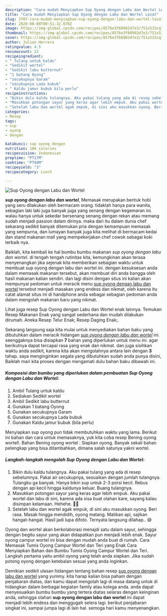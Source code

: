 ```yaml
---
description: "Cara mudah Menyiapkan Sup Oyong dengan Labu dan Wortel Lezat"
title: "Cara mudah Menyiapkan Sup Oyong dengan Labu dan Wortel Lezat"
slug: 3707-cara-mudah-menyiapkan-sup-oyong-dengan-labu-dan-wortel-lezat
date: 2020-08-08T00:51:32.078Z
image: https://img-global.cpcdn.com/recipes/8576e3f60902d7e3/751x532cq70/sup-oyong-dengan-labu-dan-wortel-foto-resep-utama.jpg
thumbnail: https://img-global.cpcdn.com/recipes/8576e3f60902d7e3/751x532cq70/sup-oyong-dengan-labu-dan-wortel-foto-resep-utama.jpg
cover: https://img-global.cpcdn.com/recipes/8576e3f60902d7e3/751x532cq70/sup-oyong-dengan-labu-dan-wortel-foto-resep-utama.jpg
author: Julian Herrera
ratingvalue: 4.5
reviewcount: 12
recipeingredient:
- " Tulang untuk kaldu"
- "Sedikit wortel"
- "Sedikit labu butternut"
- "1 batang Oyong"
- "secukupnya Garam"
- "secukupnya Lada bubuk"
- " Kaldu jamur bubuk bila perlu"
recipeinstructions:
- "Bikin dulu kaldu tulangnya. Aku pakai tulang yang ada di resep sebelumnya. Pakai air secukupnya, sesuaikan dengan jumlah tulangnya. Tulangku ga banyak. Hanya bikin sup untuk 2-3 porsi kecil. Rebus dengan api kecil hingga kaldunya keluar. Buang tulangnya."
- "Masukkan potongan sayur yang keras agar lebih empuk. Aku pakai wortel dan labu di sini, karena ada sisa buat olahan kare, sayang kalau disimpan kelamaan. Hehehe. 🤔😋"
- "Setelah labu dan wortel agak empuk, di sini aku masukkan oyong. Beri rasa. Masak hingga mendidih, oyong matang. Matikan api, sajikan hangat-hangat. Hasil jadi lupa difoto. Ternyata langsung dilahap.. 😅"
categories:
- Resep
tags:
- sup
- oyong
- dengan

katakunci: sup oyong dengan 
nutrition: 184 calories
recipecuisine: Indonesian
preptime: "PT17M"
cooktime: "PT49M"
recipeyield: "3"
recipecategory: Lunch

---
```



![Sup Oyong dengan Labu dan Wortel](https://img-global.cpcdn.com/recipes/8576e3f60902d7e3/751x532cq70/sup-oyong-dengan-labu-dan-wortel-foto-resep-utama.jpg)

<b><i>sup oyong dengan labu dan wortel</i></b>, Memasak merupakan bentuk hobi yang seru dilakukan oleh bermacam orang. tidaklah hanya para wanita, sebagian laki laki juga banyak juga yang senang dengan kegemaran ini. walau hanya untuk sekedar bersenang senang dengan rekan atau memang sudah menjadi passion dalam dirinya. maka dari itu dalam dunia chef sekarang sedikit banyak ditemukan pria dengan kemampuan memasak yang sempurna, dan lumayan banyak juga kita melihat di bermacam kedai dan stand makanan mall yang mempekerjakan chef cowok sebagai koki terbaik nya.

Baiklah, kita kembali ke hal bumbu bumbu makanan <i>sup oyong dengan labu dan wortel</i>. di tengah tengah rutinitas kita, kemungkinan akan terasa menyenangkan jika sejenak kita memberikan sebagian waktu untuk membuat sup oyong dengan labu dan wortel ini. dengan kesuksesan anda dalam memasak makanan tersebut, akan membuat diri anda bangga oleh hasil makanan kalian sendiri. dan lagi disini dengan situs ini kalian akan mempunyai pedoman untuk meracik menu <u>sup oyong dengan labu dan wortel</u> tersebut menjadi masakan yang endess dan nikmat, oleh karena itu catat alamat situs ini di handphone anda sebagai sebagian pedoman anda dalam mengolah makanan baru yang nikmat.

Lihat juga resep Sup Oyong dengan Labu dan Wortel enak lainnya. Temukan Resep Makanan Enak yang sangat sederhana dan mudah dilakukan dirumah. Aneka Resep Telur Enak; Resep Daging Enak;.


Sekarang langsung saja kita mulai untuk menyediakan bahan baku yang dibutuhkan dalam meracik hidangan <u><i>sup oyong dengan labu dan wortel</i></u> ini. seenggaknya bisa disiapkan <b>7</b> bahan yang diperlukan untuk menu ini. agar berikutnya dapat tercapai rasa yang enak dan nikmat. dan juga sisihkan waktu anda sedikit, karena kita akan mengolahnya antara lain dengan <b>3</b> tahap. saya menginginkan segala yang dibutuhkan sudah anda punya disini, Baiklah mari kita proses dengan mengamati dulu bahan baku dibawah ini.

<!--inarticleads1-->

##### Komposisi dan bumbu yang diperlukan dalam pembuatan Sup Oyong dengan Labu dan Wortel:

1. Ambil  Tulang untuk kaldu
1. Sediakan Sedikit wortel
1. Ambil Sedikit labu butternut
1. Gunakan 1 batang Oyong
1. Gunakan secukupnya Garam
1. Gunakan secukupnya Lada bubuk
1. Gunakan  Kaldu jamur bubuk (bila perlu)


Menyiapkan sup oyong pun tidak membutuhkan waktu yang lama. Berikut ini bahan dan cara untuk memasaknya, yuk kita coba resep Bening oyong wortel!. Bahan Bening oyong wortel : Siapkan oyong. Banyak sekali bahan pelengkap yang bisa ditambahkan, dimana salah satunya yakni wortel. 

<!--inarticleads2-->

##### Langkah-langkah mengolah Sup Oyong dengan Labu dan Wortel:

1. Bikin dulu kaldu tulangnya. Aku pakai tulang yang ada di resep sebelumnya. Pakai air secukupnya, sesuaikan dengan jumlah tulangnya. Tulangku ga banyak. Hanya bikin sup untuk 2-3 porsi kecil. Rebus dengan api kecil hingga kaldunya keluar. Buang tulangnya.
1. Masukkan potongan sayur yang keras agar lebih empuk. Aku pakai wortel dan labu di sini, karena ada sisa buat olahan kare, sayang kalau disimpan kelamaan. Hehehe. 🤔😋
1. Setelah labu dan wortel agak empuk, di sini aku masukkan oyong. Beri rasa. Masak hingga mendidih, oyong matang. Matikan api, sajikan hangat-hangat. Hasil jadi lupa difoto. Ternyata langsung dilahap.. 😅


Oyong dan wortel akan berkolaborasi menajdi satu dalam sayur, sehingga dengan begitu sayur yang akan didapatkan pun menjadi lebih enak. Sayur oyong campur wortel ini bisa dengan mudah anda buat di rumah. Cara Memasak Tumis Oyong Campur Wortel dan Teri yang Enak Cara Menyiapkan Bahan dan Bumbu Tumis Oyong Campur Wortel dan Teri. Langkah pertama yaitu ambil oyong yang telah anda siapkan. Jika sudah potong oyong dengan ketebalan sesuai yang anda inginkan. 

Demikian sedikit ulasan hidangan tentang bahan resep <u>sup oyong dengan labu dan wortel</u> yang yummy. kita harap kalian bisa paham dengan penjabaran diatas, dan kamu dapat mengolah lagi di masa datang untuk di hidangkan dalam berbagai kegiatan family atau kolega anda. anda dapat menyesuaikan bumbu bumbu yang tertera diatas selaras dengan keinginan anda, sehingga olahan <b>sup oyong dengan labu dan wortel</b> ini dapat menjadi lebih endess dan menggugah selera lagi. berikut penjabaran singkat ini, sampai jumpa lagi di lain hal. semoga hari kamu menyenangkan.
